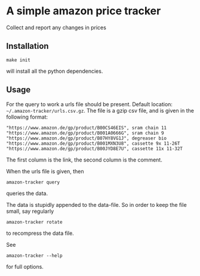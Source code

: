 # A simple amazon price tracker

Collect and report any changes in prices

## Installation

```
make init
```
will install all the python dependencies.

## Usage

For the query to work a urls file should be present. Default location:
`~/.amazon-tracker/urls.csv.gz`. The file is a gzip csv file, and is
given in the following format:
```
"https://www.amazon.de/gp/product/B00CS46EIS", sram chain 11
"https://www.amazon.de/gp/product/B001A0666G", sram chain 9
"https://www.amazon.de/gp/product/B07HY8VG1J", degreaser bio
"https://www.amazon.de/gp/product/B001MXN3U8", cassette 9x 11-26T
"https://www.amazon.de/gp/product/B00JYD8E7U", cassette 11x 11-32T
```
The first column is the link, the second column is the comment.

When the urls file is given, then
```
amazon-tracker query
```
queries the data.

The data is stupidly appended to the data-file. So in order to keep
the file small, say regularly
```
amazon-tracker rotate
```
to recompress the data file.

See
```
amazon-tracker --help
```
for full options.
